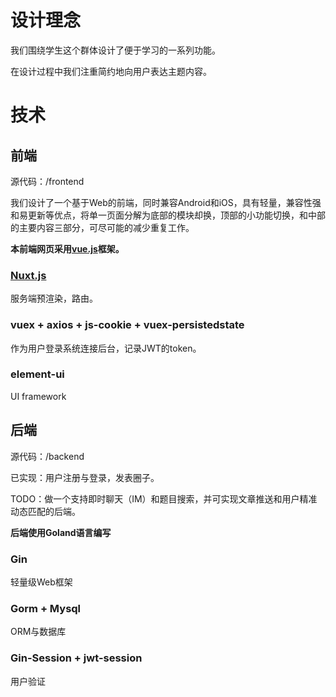 <!--
 * @Date: 2020-04-16 09:28:07
 * @LastEditors: QiuJhao
 * @LastEditTime: 2020-04-17 00:23:19
 -->

# 设计理念

我们围绕学生这个群体设计了便于学习的一系列功能。

在设计过程中我们注重简约地向用户表达主题内容。

# 技术

## 前端

源代码：/frontend

我们设计了一个基于Web的前端，同时兼容Android和iOS，具有轻量，兼容性强和易更新等优点，将单一页面分解为底部的模块却换，顶部的小功能切换，和中部的主要内容三部分，可尽可能的减少重复工作。

**本前端网页采用[vue.js](https://cn.vuejs.org/)框架。**

### [Nuxt.js](https://nuxtjs.org/)

服务端预渲染，路由。

### vuex + axios + js-cookie + vuex-persistedstate

作为用户登录系统连接后台，记录JWT的token。

### element-ui

UI framework

## 后端

源代码：/backend

已实现：用户注册与登录，发表圈子。

TODO：做一个支持即时聊天（IM）和题目搜索，并可实现文章推送和用户精准动态匹配的后端。

**后端使用Goland语言编写**

### Gin

轻量级Web框架

### Gorm + Mysql

ORM与数据库

### Gin-Session + jwt-session

用户验证
